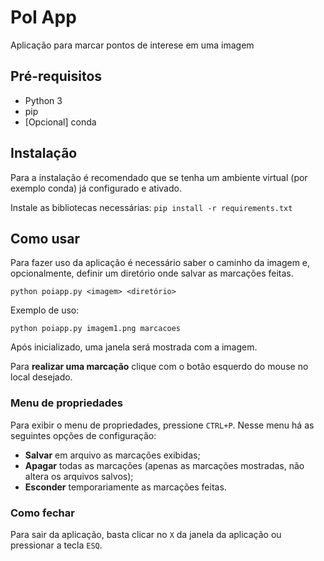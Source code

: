 # PoI App
Aplicação para marcar pontos de interese em uma imagem

## Pré-requisitos
- Python 3
- pip
- [Opcional] conda

## Instalação
Para a instalação é recomendado que se tenha um ambiente virtual (por exemplo conda) já configurado e ativado. 

Instale as bibliotecas necessárias:
`pip install -r requirements.txt`

## Como usar
Para fazer uso da aplicação é necessário saber o caminho da imagem e, opcionalmente, definir um diretório onde salvar as marcações feitas.

`python poiapp.py <imagem> <diretório>`

Exemplo de uso:

`python poiapp.py imagem1.png marcacoes`

Após inicializado, uma janela será mostrada com a imagem.

Para **realizar uma marcação** clique com o botão esquerdo do mouse no local desejado.

### Menu de propriedades

Para exibir o menu de propriedades, pressione `CTRL+P`. Nesse menu há as seguintes opções de configuração:
- **Salvar** em arquivo as marcações exibidas;
- **Apagar** todas as marcações (apenas as marcações mostradas, não altera os arquivos salvos);
- **Esconder** temporariamente as marcações feitas.

### Como fechar
Para sair da aplicação, basta clicar no `X` da janela da aplicação ou pressionar a tecla `ESQ`.
